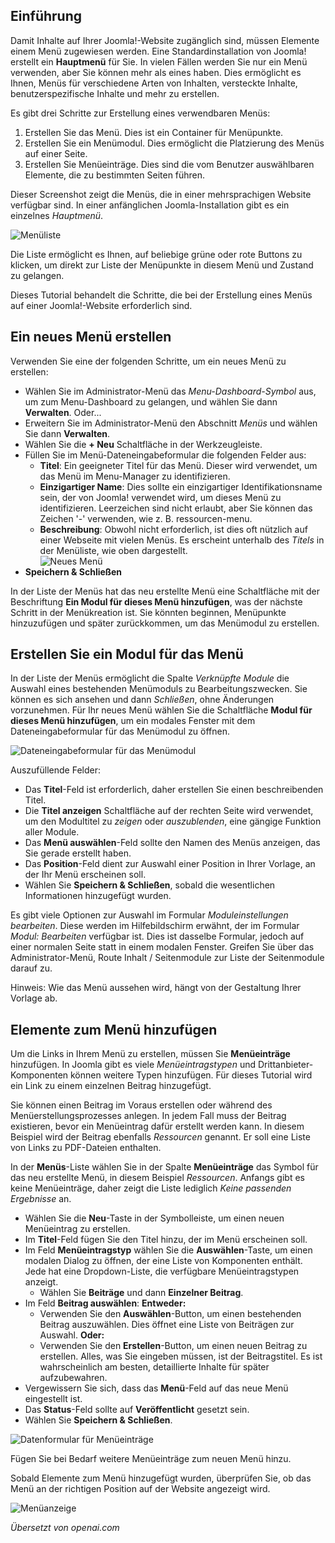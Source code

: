 <!-- Filename: J4.x:Adding_a_New_Menu / Display title: Ein neues Menü hinzufügen -->

## Einführung

Damit Inhalte auf Ihrer Joomla!-Website zugänglich sind, müssen Elemente einem Menü zugewiesen werden. Eine Standardinstallation von Joomla! erstellt ein **Hauptmenü** für Sie. In vielen Fällen werden Sie nur ein Menü verwenden, aber Sie können mehr als eines haben. Dies ermöglicht es Ihnen, Menüs für verschiedene Arten von Inhalten, versteckte Inhalte, benutzerspezifische Inhalte und mehr zu erstellen.

Es gibt drei Schritte zur Erstellung eines verwendbaren Menüs:

1. Erstellen Sie das Menü. Dies ist ein Container für Menüpunkte.
2. Erstellen Sie ein Menümodul. Dies ermöglicht die Platzierung des Menüs auf einer Seite.
3. Erstellen Sie Menüeinträge. Dies sind die vom Benutzer auswählbaren Elemente, die zu bestimmten Seiten führen.

Dieser Screenshot zeigt die Menüs, die in einer mehrsprachigen Website verfügbar sind. In einer anfänglichen Joomla-Installation gibt es ein einzelnes *Hauptmenü*.

![Menüliste](../../../en/images/menus/menus-manage.png)

Die Liste ermöglicht es Ihnen, auf beliebige grüne oder rote Buttons zu klicken, um direkt zur Liste der Menüpunkte in diesem Menü und Zustand zu gelangen.

Dieses Tutorial behandelt die Schritte, die bei der Erstellung eines Menüs auf einer Joomla!-Website erforderlich sind.

## Ein neues Menü erstellen

Verwenden Sie eine der folgenden Schritte, um ein neues Menü zu erstellen:

- Wählen Sie im Administrator-Menü das *Menu-Dashboard-Symbol* aus, um zum Menu-Dashboard zu gelangen, und wählen Sie dann **Verwalten**. Oder...
- Erweitern Sie im Administrator-Menü den Abschnitt *Menüs* und wählen Sie dann **Verwalten**.
- Wählen Sie die **+ Neu** Schaltfläche in der Werkzeugleiste.
- Füllen Sie im Menü-Dateneingabeformular die folgenden Felder aus:
  - **Titel**: Ein geeigneter Titel für das Menü. Dieser wird verwendet, um das Menü im Menu-Manager zu identifizieren.
  - **Einzigartiger Name**: Dies sollte ein einzigartiger Identifikationsname sein, der von Joomla! verwendet wird, um dieses Menü zu identifizieren. Leerzeichen sind nicht erlaubt, aber Sie können das Zeichen '-' verwenden, wie z. B. ressourcen-menu.
  - **Beschreibung**: Obwohl nicht erforderlich, ist dies oft nützlich auf einer Webseite mit vielen Menüs. Es erscheint unterhalb des *Titels* in der Menüliste, wie oben dargestellt.<br>
    ![Neues Menü](../../../en/images/menus/menus-new.png)
- **Speichern & Schließen**

In der Liste der Menüs hat das neu erstellte Menü eine Schaltfläche mit der Beschriftung **Ein Modul für dieses Menü hinzufügen**, was der nächste Schritt in der Menükreation ist. Sie könnten beginnen, Menüpunkte hinzuzufügen und später zurückkommen, um das Menümodul zu erstellen.

## Erstellen Sie ein Modul für das Menü

In der Liste der Menüs ermöglicht die Spalte *Verknüpfte Module* die Auswahl eines bestehenden Menümoduls zu Bearbeitungszwecken. Sie können es sich ansehen und dann *Schließen*, ohne Änderungen vorzunehmen. Für Ihr neues Menü wählen Sie die Schaltfläche **Modul für dieses Menü hinzufügen**, um ein modales Fenster mit dem Dateneingabeformular für das Menümodul zu öffnen.

![Dateneingabeformular für das Menümodul](../../../en/images/menus/menus-module.png "Dateneingabeformular für das Menümodul")

Auszufüllende Felder:

* Das **Titel**-Feld ist erforderlich, daher erstellen Sie einen beschreibenden Titel.
* Die **Titel anzeigen** Schaltfläche auf der rechten Seite wird verwendet, um den Modultitel zu *zeigen* oder *auszublenden*, eine gängige Funktion aller Module.
* Das **Menü auswählen**-Feld sollte den Namen des Menüs anzeigen, das Sie gerade erstellt haben.
* Das **Position**-Feld dient zur Auswahl einer Position in Ihrer Vorlage, an der Ihr Menü erscheinen soll.
* Wählen Sie **Speichern & Schließen**, sobald die wesentlichen Informationen hinzugefügt wurden.

Es gibt viele Optionen zur Auswahl im Formular *Moduleinstellungen bearbeiten*. Diese werden im Hilfebildschirm erwähnt, der im Formular *Modul: Bearbeiten* verfügbar ist. Dies ist dasselbe Formular, jedoch auf einer normalen Seite statt in einem modalen Fenster. Greifen Sie über das Administrator-Menü, Route Inhalt / Seitenmodule zur Liste der Seitenmodule darauf zu.

Hinweis: Wie das Menü aussehen wird, hängt von der Gestaltung Ihrer Vorlage ab.

## Elemente zum Menü hinzufügen

Um die Links in Ihrem Menü zu erstellen, müssen Sie **Menüeinträge** hinzufügen. In Joomla gibt es viele *Menüeintragstypen* und Drittanbieter-Komponenten können weitere Typen hinzufügen. Für dieses Tutorial wird ein Link zu einem einzelnen Beitrag hinzugefügt.

Sie können einen Beitrag im Voraus erstellen oder während des Menüerstellungsprozesses anlegen. In jedem Fall muss der Beitrag existieren, bevor ein Menüeintrag dafür erstellt werden kann. In diesem Beispiel wird der Beitrag ebenfalls *Ressourcen* genannt. Er soll eine Liste von Links zu PDF-Dateien enthalten.

In der **Menüs**-Liste wählen Sie in der Spalte **Menüeinträge** das Symbol für das neu erstellte Menü, in diesem Beispiel *Ressourcen*. Anfangs gibt es keine Menüeinträge, daher zeigt die Liste lediglich *Keine passenden Ergebnisse* an.

- Wählen Sie die **Neu**-Taste in der Symbolleiste, um einen neuen Menüeintrag zu erstellen.
- Im **Titel**-Feld fügen Sie den Titel hinzu, der im Menü erscheinen soll.
- Im Feld **Menüeintragstyp** wählen Sie die **Auswählen**-Taste, um einen modalen Dialog zu öffnen, der eine Liste von Komponenten enthält. Jede hat eine Dropdown-Liste, die verfügbare Menüeintragstypen anzeigt.
  - Wählen Sie **Beiträge** und dann **Einzelner Beitrag**.
- Im Feld **Beitrag auswählen**: **Entweder:**
  - Verwenden Sie den **Auswählen**-Button, um einen bestehenden Beitrag auszuwählen. Dies öffnet eine Liste von Beiträgen zur Auswahl. **Oder:**
  - Verwenden Sie den **Erstellen**-Button, um einen neuen Beitrag zu erstellen. Alles, was Sie eingeben müssen, ist der Beitragstitel. Es ist wahrscheinlich am besten, detaillierte Inhalte für später aufzubewahren.
- Vergewissern Sie sich, dass das **Menü**-Feld auf das neue Menü eingestellt ist.
- Das **Status**-Feld sollte auf **Veröffentlicht** gesetzt sein.
- Wählen Sie **Speichern & Schließen**.

![Datenformular für Menüeinträge](../../../en/images/menus/menus-single-article.png)

Fügen Sie bei Bedarf weitere Menüeinträge zum neuen Menü hinzu.

Sobald Elemente zum Menü hinzugefügt wurden, überprüfen Sie, ob das Menü an der richtigen Position auf der Website angezeigt wird.

![Menüanzeige](../../../en/images/menus/menus-display.png)

*Übersetzt von openai.com*
